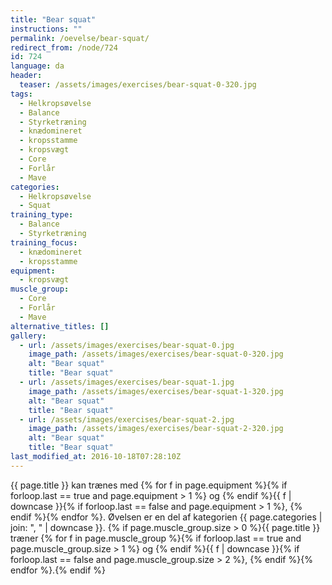 ```yaml
---
title: "Bear squat"
instructions: ""
permalink: /oevelse/bear-squat/
redirect_from: /node/724
id: 724
language: da
header:
  teaser: /assets/images/exercises/bear-squat-0-320.jpg
tags:
  - Helkropsøvelse
  - Balance
  - Styrketræning
  - knædomineret
  - kropsstamme
  - kropsvægt
  - Core
  - Forlår
  - Mave
categories:
  - Helkropsøvelse
  - Squat
training_type:
  - Balance
  - Styrketræning
training_focus:
  - knædomineret
  - kropsstamme
equipment:
  - kropsvægt
muscle_group:
  - Core
  - Forlår
  - Mave
alternative_titles: []
gallery:
  - url: /assets/images/exercises/bear-squat-0.jpg
    image_path: /assets/images/exercises/bear-squat-0-320.jpg
    alt: "Bear squat"
    title: "Bear squat"
  - url: /assets/images/exercises/bear-squat-1.jpg
    image_path: /assets/images/exercises/bear-squat-1-320.jpg
    alt: "Bear squat"
    title: "Bear squat"
  - url: /assets/images/exercises/bear-squat-2.jpg
    image_path: /assets/images/exercises/bear-squat-2-320.jpg
    alt: "Bear squat"
    title: "Bear squat"
last_modified_at: 2016-10-18T07:28:10Z
---
```


{{ page.title }} kan trænes med {% for f in page.equipment %}{% if forloop.last == true and page.equipment > 1 %} og {% endif %}{{ f | downcase  }}{% if forloop.last == false and page.equipment > 1 %}, {% endif %}{% endfor %}. Øvelsen er en del af kategorien {{ page.categories | join: ", " | downcase }}. {% if page.muscle_group.size > 0 %}{{ page.title }} træner {% for f in page.muscle_group %}{% if forloop.last == true and page.muscle_group.size > 1 %} og {% endif %}{{ f | downcase }}{% if forloop.last == false and page.muscle_group.size > 2 %}, {% endif %}{% endfor %}.{% endif %}
